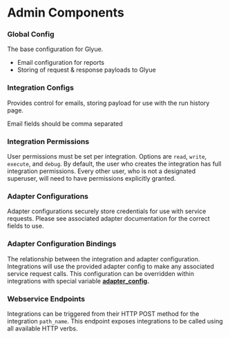 # Admin Components

### Global Config

The base configuration for Glyue.

* Email configuration for reports
* Storing of request & response payloads to Glyue

### Integration Configs

Provides control for emails, storing payload for use with the run history page.

Email fields should be comma separated

### Integration Permissions

User permissions must be set per integration. Options are `read`, `write`, `execute`, and `debug`. By default, the user who creates the integration has full integration permissions. Every other user, who is not a designated superuser, will need to have permissions explicitly granted.

### Adapter Configurations

Adapter configurations securely store credentials for use with service requests. Please see associated adapter documentation for the correct fields to use.

### Adapter Configuration Bindings

The relationship between the integration and adapter configuration. Integrations will use the provided adapter config to make any associated service request calls. This configuration can be overridden within integrations with special variable [**adapter\_config**](special\_variables.md#adapterconfig)**.**

### Webservice Endpoints

Integrations can be triggered from their HTTP POST method for the integration `path_name`. This endpoint exposes integrations to be called using all available HTTP verbs.
